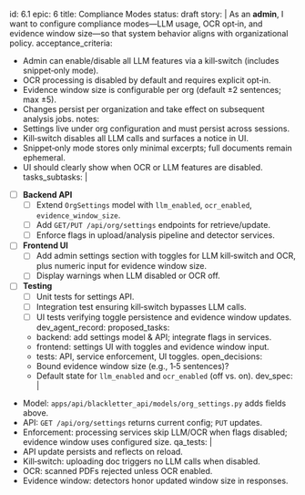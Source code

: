 id: 6.1
epic: 6
title: Compliance Modes
status: draft
story: |
  As an **admin**, I want to configure compliance modes—LLM usage, OCR opt‑in, and evidence window size—so that system behavior aligns with organizational policy.
acceptance_criteria:
  - Admin can enable/disable all LLM features via a kill‑switch (includes snippet‑only mode).
  - OCR processing is disabled by default and requires explicit opt‑in.
  - Evidence window size is configurable per org (default ±2 sentences; max ±5).
  - Changes persist per organization and take effect on subsequent analysis jobs.
notes:
  - Settings live under org configuration and must persist across sessions.
  - Kill‑switch disables all LLM calls and surfaces a notice in UI.
  - Snippet‑only mode stores only minimal excerpts; full documents remain ephemeral.
  - UI should clearly show when OCR or LLM features are disabled.
tasks_subtasks: |
  - [ ] **Backend API**
    - [ ] Extend `OrgSettings` model with `llm_enabled`, `ocr_enabled`, `evidence_window_size`.
    - [ ] Add `GET/PUT /api/org/settings` endpoints for retrieve/update.
    - [ ] Enforce flags in upload/analysis pipeline and detector services.
  - [ ] **Frontend UI**
    - [ ] Add admin settings section with toggles for LLM kill‑switch and OCR, plus numeric input for evidence window size.
    - [ ] Display warnings when LLM disabled or OCR off.
  - [ ] **Testing**
    - [ ] Unit tests for settings API.
    - [ ] Integration test ensuring kill‑switch bypasses LLM calls.
    - [ ] UI tests verifying toggle persistence and evidence window updates.
dev_agent_record:
  proposed_tasks:
    - backend: add settings model & API; integrate flags in services.
    - frontend: settings UI with toggles and evidence window input.
    - tests: API, service enforcement, UI toggles.
  open_decisions:
    - Bound evidence window size (e.g., 1‑5 sentences)?
    - Default state for `llm_enabled` and `ocr_enabled` (off vs. on).
dev_spec: |
  - Model: `apps/api/blackletter_api/models/org_settings.py` adds fields above.
  - API: `GET /api/org/settings` returns current config; `PUT` updates.
  - Enforcement: processing services skip LLM/OCR when flags disabled; evidence window uses configured size.
qa_tests: |
  - API update persists and reflects on reload.
  - Kill‑switch: uploading doc triggers no LLM calls when disabled.
  - OCR: scanned PDFs rejected unless OCR enabled.
  - Evidence window: detectors honor updated window size in responses.
